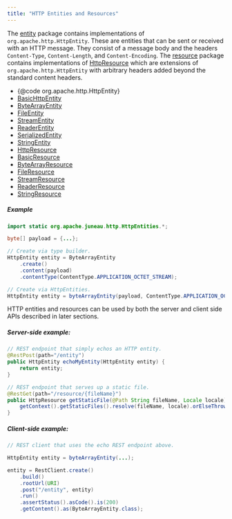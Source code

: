 ```yaml
---
title: "HTTP Entities and Resources"
---
```


The [entity](../apidocs/org/apache/juneau/http/entity.html) package contains implementations of `org.apache.http.HttpEntity`.  These are
entities that can be sent or received with an HTTP message.  They consist of a message body and the headers
`Content-Type`, `Content-Length`, and `Content-Encoding`.
The [resource](../apidocs/org/apache/juneau/http/resource.html) package contains implementations of [HttpResource](../apidocs/org/apache/juneau/http/resource/HttpResource.html) which are extensions of `org.apache.http.HttpEntity` with
arbitrary headers added beyond the standard content headers.
- \{@code org.apache.http.HttpEntity\}
- [BasicHttpEntity](../apidocs/org/apache/juneau/http/entity/BasicHttpEntity.html)
- [ByteArrayEntity](../apidocs/org/apache/juneau/http/entity/ByteArrayEntity.html)
- [FileEntity](../apidocs/org/apache/juneau/http/entity/FileEntity.html)
- [StreamEntity](../apidocs/org/apache/juneau/http/entity/StreamEntity.html)
- [ReaderEntity](../apidocs/org/apache/juneau/http/entity/ReaderEntity.html)
- [SerializedEntity](../apidocs/org/apache/juneau/http/entity/SerializedEntity.html)
- [StringEntity](../apidocs/org/apache/juneau/http/entity/StringEntity.html)
- [HttpResource](../apidocs/org/apache/juneau/http/resource/HttpResource.html)
- [BasicResource](../apidocs/org/apache/juneau/http/resource/BasicResource.html)
- [ByteArrayResource](../apidocs/org/apache/juneau/http/resource/ByteArrayResource.html)
- [FileResource](../apidocs/org/apache/juneau/http/resource/FileResource.html)
- [StreamResource](../apidocs/org/apache/juneau/http/resource/StreamResource.html)
- [ReaderResource](../apidocs/org/apache/juneau/http/resource/ReaderResource.html)
- [StringResource](../apidocs/org/apache/juneau/http/resource/StringResource.html)
##### Example
```java
import static org.apache.juneau.http.HttpEntities.*;

byte[] payload = {...};

// Create via type builder.
HttpEntity entity = ByteArrayEntity
    .create()
    .content(payload)
    .contentType(ContentType.APPLICATION_OCTET_STREAM);

// Create via HttpEntities.
HttpEntity entity = byteArrayEntity(payload, ContentType.APPLICATION_OCTET_STREAM);
```
HTTP entities and resources can be used by both the server and client side APIs described in later sections.
##### Server-side example:
```java
// REST endpoint that simply echos an HTTP entity.
@RestPost(path="/entity")
public HttpEntity echoMyEntity(HttpEntity entity) {
    return entity;
}

// REST endpoint that serves up a static file.
@RestGet(path="/resource/{fileName}")
public HttpResource getStaticFile(@Path String fileName, Locale locale) {
    getContext().getStaticFiles().resolve(fileName, locale).orElseThrow(NotFound::new);
}
```
##### Client-side example:
```java
// REST client that uses the echo REST endpoint above.

HttpEntity entity = byteArrayEntity(...);

entity = RestClient.create()
    .build()
    .rootUrl(URI)
    .post("/entity", entity)
    .run()
    .assertStatus().asCode().is(200)
    .getContent().as(ByteArrayEntity.class);
```